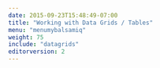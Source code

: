 ```yaml
---
date: 2015-09-23T15:48:49-07:00
title: "Working with Data Grids / Tables"
menu: "menumybalsamiq"
weight: 75
include: "datagrids"
editorversion: 2
---
```

